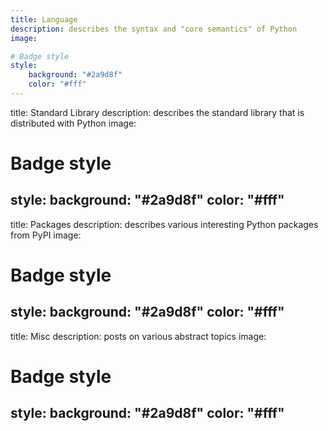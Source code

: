 ```yaml
---
title: Language
description: describes the syntax and "core semantics" of Python
image:

# Badge style
style:
    background: "#2a9d8f"
    color: "#fff"
---
```

title: Standard Library
description: describes the standard library that is distributed with Python
image:

# Badge style
style:
    background: "#2a9d8f"
    color: "#fff"
---
title: Packages
description: describes various interesting Python packages from PyPI
image:

# Badge style
style:
    background: "#2a9d8f"
    color: "#fff"
---
title: Misc
description: posts on various abstract topics
image:

# Badge style
style:
    background: "#2a9d8f"
    color: "#fff"
---
